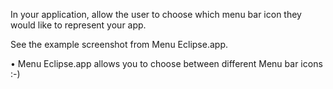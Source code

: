 In your application, allow the user to choose which menu bar icon they would like to represent your app.

See the example screenshot from Menu Eclipse.app.

• Menu Eclipse.app allows you to choose between different Menu bar icons :-)

